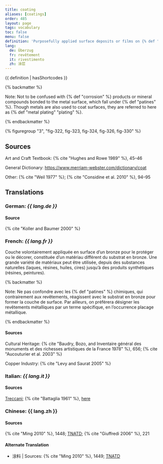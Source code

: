 ```yaml
---
title: coating
aliases: [coatings]
order: 485
layout: page
tags: vocabulary
toc: false
menu: false
definition: 'Purposefully applied surface deposits or films on {% def "bronze" %} sculpture that consist of materials chemically different from the metal substrate. Their composition can vary widely, ranging from natural substances such as lacquer, resin, oil, and wax to synthetic resins. Coatings may be decorative and/or protective. In the study of Renaissance bronzes, for example, applied lacquer-like coatings are often referred to as “organic patinas.”'
lang:
  de: Überzug
  fr: revêtement
  it: rivestimento
  zh: 涂层
---
```


{{ definition | hasShortcodes }}

{% backmatter %}

Note: Not to be confused with {% def "corrosion" %} products or mineral compounds bonded to the metal surface, which fall under {% def "patines" %}. Though metals are also used to coat surfaces, they are referred to here as {% def "metal plating" "plating" %}.

{% endbackmatter %}

{% figuregroup "3", "fig-322, fig-323, fig-324, fig-326, fig-330" %}

## Sources

Art and Craft Textbook: {% cite "Hughes and Rowe 1989" %}, 45–46

General Dictionary: <https://www.merriam-webster.com/dictionary/coat>

Other: {% cite "Weil 1977" %}; {% cite "Considine et al. 2010" %}, 94–95

## Translations

<div class="accordion">

### **German**: *{{ lang.de }}*

#### Source

{% cite "Koller and Baumer 2000" %}

### **French**: *{{ lang.fr }}*

Couche volontairement appliquée en surface d’un bronze pour le protéger ou le décorer, constituée d’un matériau différent du substrat en bronze. Une grande variété de matériaux peut être utilisée, depuis des substances naturelles (laques, résines, huiles, cires) jusqu’à des produits synthétiques (résines, peintures).

{% backmatter %}

Note: Ne pas confondre avec les {% def "patines" %} chimiques, qui contrairement aux revêtements, réagissent avec le substrat en bronze pour former la couche de surface. Par ailleurs, on préférera désigner les revêtements métalliques par un terme spécifique, en l’occurrence placage métallique.

{% endbackmatter %}

#### Sources

Cultural Heritage: {% cite "Baudry, Bozo, and Inventaire général des monuments et des richesses artistiques de la France 1978" %}, 656; {% cite "Aucouturier et al. 2003" %}

Copper Industry: {% cite "Levy and Saurat 2005" %}

### **Italian**: *{{ lang.it }}*

#### Sources

[Treccani](https://www.treccani.it/vocabolario/rivestimento); {% cite "Battaglia 1961" %}, [here](http://www.gdli.it/pdf_viewer/Scripts/pdf.js/web/viewer.asp?file=/PDF/GDLI16/GDLI_16_ocr_1065.pdf&parola=rivestimento)

### **Chinese**: {{ lang.zh }}

#### Sources

{% cite "Ming 2010" %}, 1448; [TNATD](https://terms.naer.edu.tw/detail/207700/?index=8); {% cite "Giuffredi 2006" %}, 221

#### Alternate Translation

- 涂料 | Sources: {% cite "Ming 2010" %}, 1449; [TNATD](https://terms.naer.edu.tw/detail/627946/?index=6)

</div>

